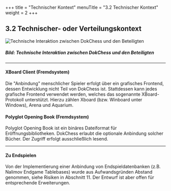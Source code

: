 +++
title = "Technischer Kontext"
menuTitle = "3.2 Technischer Kontext"
weight = 2
+++

## 3.2 Technischer- oder Verteilungskontext

![Technische Interaktion zwischen DokChess und den Beteiligten](/images/Abb09_05_TechnischerKontext.png "Technische Interaktion zwischen DokChess und den Beteiligten")
##### Bild: Technische Interaktion zwischen DokChess und den Beteiligten

-----

#### XBoard Client (Fremdsystem)
Die "Anbindung" menschlicher Spieler erfolgt über ein grafisches Frontend, dessen Entwicklung nicht Teil von DokChess ist. Stattdessen kann jedes grafische Frontend verwendet werden, welches das sogenannte XBoard-Protokoll unterstützt. Hierzu zählen Xboard (bzw. Winboard unter Windows), Arena und Aquarium.

#### Polyglot Opening Book (Fremdsystem)
Polyglot Opening Book ist ein binäres Dateiformat für Eröffnungsbibliotheken. DokChess erlaubt die optionale Anbindung solcher Bücher. Der Zugriff erfolgt ausschließlich lesend.

-----

#### Zu Endspielen
Von der Implementierung einer Anbindung von Endspieldatenbanken (z.B. Nalimov Endgame Tablebases) wurde aus Aufwandsgründen Abstand genommen, siehe Risiken in Abschnitt 11. Der Entwurf ist aber offen für entsprechende Erweiterungen.
